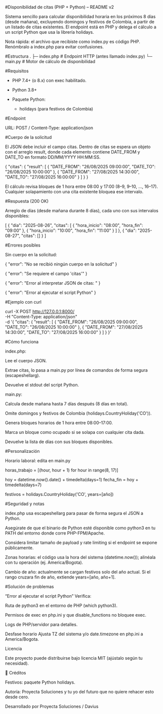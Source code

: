 #Disponibilidad de citas (PHP + Python) – README v2

Sistema sencillo para calcular disponibilidad horaria en los próximos 8 días (desde mañana), excluyendo domingos y festivos de Colombia, a partir de un listado de citas existentes.
El endpoint está en PHP y delega el cálculo a un script Python que usa la librería holidays.

Nota rápida: el archivo que recibiste como index.py es código PHP. Renómbralo a index.php para evitar confusiones.


#Estructura
.
├─ index.php       # Endpoint HTTP (antes llamado index.py)
└─ main.py         # Motor de cálculo de disponibilidad



#Requisitos

 - PHP 7.4+ (o 8.x) con exec habilitado.

 - Python 3.8+

 - Paquete Python:

    - holidays (para festivos de Colombia)


#Endpoint

URL: POST /
Content-Type: application/json


#Cuerpo de la solicitud

El JSON debe incluir el campo citas.
Dentro de citas se espera un objeto con el arreglo result, donde cada elemento contiene DATE_FROM y DATE_TO en formato DD/MM/YYYY HH:MM:SS.

{
  "citas": {
    "result": [
      {
        "DATE_FROM": "26/08/2025 09:00:00",
        "DATE_TO":   "26/08/2025 10:00:00"
      },
      {
        "DATE_FROM": "27/08/2025 14:30:00",
        "DATE_TO":   "27/08/2025 16:00:00"
      }
    ]
  }
}



El cálculo revisa bloques de 1 hora entre 08:00 y 17:00 (8–9, 9–10, …, 16–17).
Cualquier solapamiento con una cita existente bloquea ese intervalo.



#Respuesta (200 OK)

Arreglo de días (desde mañana durante 8 días), cada uno con sus intervalos disponibles:

[
  {
    "dia": "2025-08-26",
    "citas": [
      { "hora_inicio": "08:00", "hora_fin": "09:00" },
      { "hora_inicio": "10:00", "hora_fin": "11:00" }
    ]
  },
  {
    "dia": "2025-08-27",
    "citas": []
  }
]



#Errores posibles

Sin cuerpo en la solicitud:

{ "error": "No se recibió ningún cuerpo en la solicitud" }

{ "error": "Se requiere el campo 'citas'" }

{ "error": "Error al interpretar JSON de citas: <detalle>" }

{ "error": "Error al ejecutar el script Python" }


#Ejemplo con curl

curl -X POST http://127.0.0.1:8000/ \
  -H "Content-Type: application/json" \
  -d '{
    "citas": {
      "result": [
        { "DATE_FROM": "26/08/2025 09:00:00", "DATE_TO": "26/08/2025 10:00:00" },
        { "DATE_FROM": "27/08/2025 14:30:00", "DATE_TO": "27/08/2025 16:00:00" }
      ]
    }
  }'



#Cómo funciona

index.php:

Lee el cuerpo JSON.

Extrae citas, lo pasa a main.py por línea de comandos de forma segura (escapeshellarg).

Devuelve el stdout del script Python.

main.py:

Calcula desde mañana hasta 7 días después (8 días en total).

Omite domingos y festivos de Colombia (holidays.CountryHoliday('CO')).

Genera bloques horarios de 1 hora entre 08:00–17:00.

Marca un bloque como ocupado si se solapa con cualquier cita dada.

Devuelve la lista de días con sus bloques disponibles.




#Personalización

Horario laboral: edita en main.py

horas_trabajo = [(hour, hour + 1) for hour in range(8, 17)]


hoy = datetime.now().date() + timedelta(days=1)
fecha_fin = hoy + timedelta(days=7)

festivos = holidays.CountryHoliday('CO', years=[año])


#Seguridad y notas

index.php usa escapeshellarg para pasar de forma segura el JSON a Python.

Asegúrate de que el binario de Python esté disponible como python3 en tu PATH del entorno donde corre PHP-FPM/Apache.

Considera limitar tamaño de payload y rate limiting si el endpoint se expone públicamente.

Zonas horarias: el código usa la hora del sistema (datetime.now()); alinéala con tu operación (ej. America/Bogota).

Cambio de año: actualmente se cargan festivos solo del año actual. Si el rango cruzara fin de año, extiende years=[año, año+1].


#Solución de problemas

“Error al ejecutar el script Python”
Verifica:

Ruta de python3 en el entorno de PHP (which python3).

Permisos de exec en php.ini y que disable_functions no bloquee exec.

Logs de PHP/servidor para detalles.

Desfase horario
Ajusta TZ del sistema y/o date.timezone en php.ini a America/Bogota.






Licencia

Este proyecto puede distribuirse bajo licencia MIT (ajústalo según tu necesidad).




🙌 Créditos

Festivos: paquete Python holidays.

Autoría: Proyecta Soluciones y tu yo del futuro que no quiere rehacer esto desde cero.


Desarrollado por Proyecta Soluciones / Davius